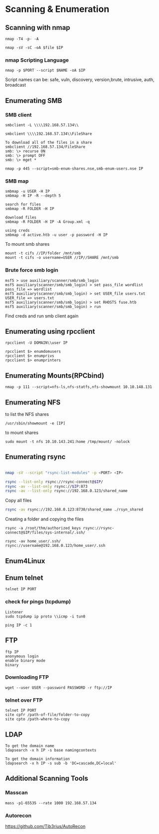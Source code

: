 # Scanning & Enumeration

## Scanning with nmap

```
nmap -T4 -p- -A
```

```
nmap -sV -sC -oA $file $IP
```

### nmap Scripting Language

```
nmap -p $PORT --script $NAME -oA $IP
```

Script names can be: safe, vuln, discovery, version,brute, intrusive, auth, broadcast

## Enumerating SMB

### SMB client

```
smbclient -L \\\\192.168.57.134\\
```

```
smbclient \\\\192.168.57.134\\FileShare

To download all of the files in a share
smbclient //192.168.57.134/FileShare
smb: \> recurse ON
smb: \> prompt OFF
smb: \> mget *
```

```
nmap -p 445 --script=smb-enum-shares.nse,smb-enum-users.nse IP
```

### SMB map

```
smbmap -u USER -H IP
smbmap -H IP -R --depth 5

search for files
smbmap -R FOLDER -H IP

download files
smbmap -R FOLDER -H IP -A Group.xml -q

using creds
smbmap -d active.htb -u user -p password -H IP
```

To mount smb shares

```
mount -t cifs //IP/folder /mnt/smb
mount -t cifs -o username=USER //IP//SHARE /mnt/smb
```

### Brute force smb login

```
msf5 > use auxiliary/scanner/smb/smb_login
msf5 auxiliary(scanner/smb/smb_login) > set pass_file wordlist
pass_file => wordlist
msf5 auxiliary(scanner/smb/smb_login) > set USER_file users.txt
USER_file => users.txt
msf5 auxiliary(scanner/smb/smb_login) > set RHOSTS fuse.htb
msf5 auxiliary(scanner/smb/smb_login) > run
```

Find creds and run smb client again

## Enumerating using rpcclient

```
rpcclient -U DOMAIN\\user IP

rpcclient $> enumdomusers
rpcclient $> enumprivs
rpcclient $> enumprinters
```

## Enumerating Mounts(RPCbind)

```
nmap -p 111 --script=nfs-ls,nfs-statfs,nfs-showmount 10.10.148.131
```

## Enumerating NFS

to list the NFS shares

```
/usr/sbin/showmount -e [IP]
```

to mount shares

```
sudo mount -t nfs 10.10.143.241:home /tmp/mount/ -nolock
```

## Enumerating rsync

```bash

nmap -sV --script "rsync-list-modules" -p <PORT> <IP>

rsync --list-only rsync://rsync-connect@$IP/
rsync -av --list-only rsync://$IP:873
rsync -av --list-only rsync://192.168.0.123/shared_name
```

Copy all files

```bash
rsync -av rsync://192.168.0.123:8730/shared_name ./rsyn_shared
```

Creating a folder and copying the files

```
rsync -a /root/thm/authorized_keys rsync://rsync-connect@$IP/files/sys-internal/.ssh/

rsync -av home_user/.ssh/ rsync://username@192.168.0.123/home_user/.ssh
```

## Enum4Linux

## Enum telnet

```
telnet IP PORT
```

### check for pings (tcpdump)

```
Listener
sudo tcpdump ip proto \\icmp -i tun0

ping IP -c 1
```

## FTP

```
ftp IP
anonymous login
enable binary mode
binary
```

### Downloading FTP

```
wget --user USER --password PASSWORD -r ftp://IP
```

### telnet over FTP

```
telnet IP PORT
site cpfr /path-of-file/folder-to-copy
site cpto /path-where-to-copy
```

## LDAP

```
To get the domain name
ldapsearch -x h IP -s base namingcontexts

To get the domain information
ldapsearch -x h IP -s sub -b 'DC=cascade,DC=local'
```

## Additional Scanning Tools

### Masscan

```
mass -p1-65535 --rate 1000 192.168.57.134
```

### Autorecon

https://github.com/Tib3rius/AutoRecon
